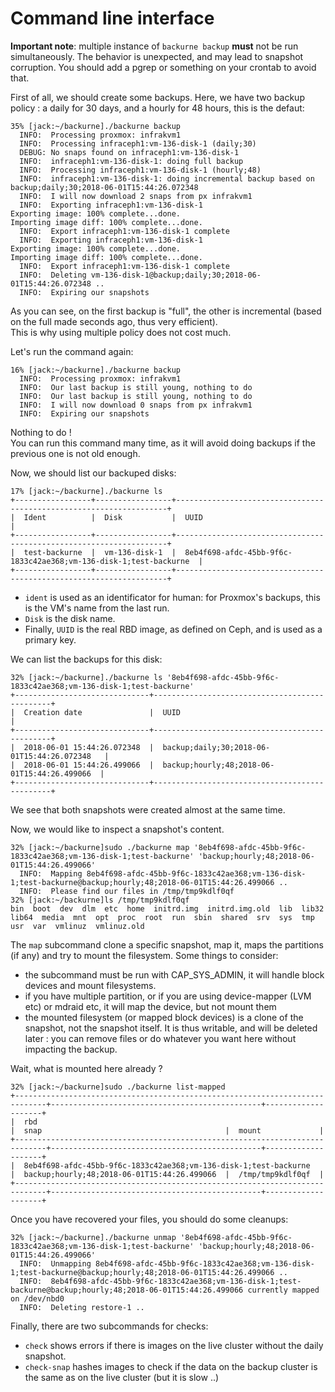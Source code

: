 # Command line interface

**Important note**: multiple instance of `backurne backup` **must** not be run simultaneously. The behavior is unexpected, and may lead to snapshot corruption. You should add a pgrep or something on your crontab to avoid that.


First of all, we should create some backups. Here, we have two backup policy : a daily for 30 days, and a hourly for 48 hours, this is the defaut:
```
35% [jack:~/backurne]./backurne backup
  INFO:  Processing proxmox: infrakvm1
  INFO:  Processing infraceph1:vm-136-disk-1 (daily;30)
  DEBUG: No snaps found on infraceph1:vm-136-disk-1
  INFO:  infraceph1:vm-136-disk-1: doing full backup
  INFO:  Processing infraceph1:vm-136-disk-1 (hourly;48)
  INFO:  infraceph1:vm-136-disk-1: doing incremental backup based on backup;daily;30;2018-06-01T15:44:26.072348
  INFO:  I will now download 2 snaps from px infrakvm1
  INFO:  Exporting infraceph1:vm-136-disk-1
Exporting image: 100% complete...done.
Importing image diff: 100% complete...done.
  INFO:  Export infraceph1:vm-136-disk-1 complete
  INFO:  Exporting infraceph1:vm-136-disk-1
Exporting image: 100% complete...done.
Importing image diff: 100% complete...done.
  INFO:  Export infraceph1:vm-136-disk-1 complete
  INFO:  Deleting vm-136-disk-1@backup;daily;30;2018-06-01T15:44:26.072348 .. 
  INFO:  Expiring our snapshots
```
As you can see, on the first backup is "full", the other is incremental (based on the full made seconds ago, thus very efficient).\
This is why using multiple policy does not cost much.


Let's run the command again:
```
16% [jack:~/backurne]./backurne backup
  INFO:  Processing proxmox: infrakvm1
  INFO:  Our last backup is still young, nothing to do
  INFO:  Our last backup is still young, nothing to do
  INFO:  I will now download 0 snaps from px infrakvm1
  INFO:  Expiring our snapshots
```
Nothing to do !\
You can run this command many time, as it will avoid doing backups if the previous one is not old enough.


Now, we should list our backuped disks:
```
17% [jack:~/backurne]./backurne ls
+-----------------+-----------------+--------------------------------------------------------------------+
|  Ident          |  Disk           |  UUID                                                              |
+-----------------+-----------------+--------------------------------------------------------------------+
|  test-backurne  |  vm-136-disk-1  |  8eb4f698-afdc-45bb-9f6c-1833c42ae368;vm-136-disk-1;test-backurne  |
+-----------------+-----------------+--------------------------------------------------------------------+
```
 - `ident` is used as an identificator for human: for Proxmox's backups, this is the VM's name from the last run.
 - `Disk` is the disk name.
 - Finally, `UUID` is the real RBD image, as defined on Ceph, and is used as a primary key.


We can list the backups for this disk:
```
32% [jack:~/backurne]./backurne ls '8eb4f698-afdc-45bb-9f6c-1833c42ae368;vm-136-disk-1;test-backurne'
+------------------------------+-----------------------------------------------+
|  Creation date               |  UUID                                         |
+------------------------------+-----------------------------------------------+
|  2018-06-01 15:44:26.072348  |  backup;daily;30;2018-06-01T15:44:26.072348   |
|  2018-06-01 15:44:26.499066  |  backup;hourly;48;2018-06-01T15:44:26.499066  |
+------------------------------+-----------------------------------------------+
```
We see that both snapshots were created almost at the same time.


Now, we would like to inspect a snapshot's content.
```
32% [jack:~/backurne]sudo ./backurne map '8eb4f698-afdc-45bb-9f6c-1833c42ae368;vm-136-disk-1;test-backurne' 'backup;hourly;48;2018-06-01T15:44:26.499066'
  INFO:  Mapping 8eb4f698-afdc-45bb-9f6c-1833c42ae368;vm-136-disk-1;test-backurne@backup;hourly;48;2018-06-01T15:44:26.499066 ..
  INFO:  Please find our files in /tmp/tmp9kdlf0qf
32% [jack:~/backurne]ls /tmp/tmp9kdlf0qf
bin  boot  dev  dlm  etc  home  initrd.img  initrd.img.old  lib  lib32  lib64  media  mnt  opt  proc  root  run  sbin  shared  srv  sys  tmp  usr  var  vmlinuz  vmlinuz.old
```

The `map` subcommand clone a specific snapshot, map it, maps the partitions (if any) and try to mount the filesystem.
Some things to consider:
- the subcommand must be run with CAP_SYS_ADMIN, it will handle block devices and mount filesystems.
- if you have multiple partition, or if you are using device-mapper (LVM etc) or mdraid etc, it will map the device, but not mount them
- the mounted filesystem (or mapped block devices) is a clone of the snapshot, not the snapshot itself. It is thus writable, and will be deleted later : you can remove files or do whatever you want here without impacting the backup.

Wait, what is mounted here already ?
```
32% [jack:~/backurne]sudo ./backurne list-mapped
+-----------------------------------------------------------------------------+-----------------------------------------------+--------------------+
|  rbd                                                                        |  snap                                         |  mount             |
+-----------------------------------------------------------------------------+-----------------------------------------------+--------------------+
|  8eb4f698-afdc-45bb-9f6c-1833c42ae368;vm-136-disk-1;test-backurne           |  backup;hourly;48;2018-06-01T15:44:26.499066  |  /tmp/tmp9kdlf0qf  |
+-----------------------------------------------------------------------------+-----------------------------------------------+--------------------+
```

Once you have recovered your files, you should do some cleanups:
```
32% [jack:~/backurne]./backurne unmap '8eb4f698-afdc-45bb-9f6c-1833c42ae368;vm-136-disk-1;test-backurne' 'backup;hourly;48;2018-06-01T15:44:26.499066'
  INFO:  Unmapping 8eb4f698-afdc-45bb-9f6c-1833c42ae368;vm-136-disk-1;test-backurne@backup;hourly;48;2018-06-01T15:44:26.499066 ..
  INFO:  8eb4f698-afdc-45bb-9f6c-1833c42ae368;vm-136-disk-1;test-backurne@backup;hourly;48;2018-06-01T15:44:26.499066 currently mapped on /dev/nbd0
  INFO:  Deleting restore-1 ..
```

Finally, there are two subcommands for checks:
 - `check` shows errors if there is images on the live cluster without the daily snapshot.
 - `check-snap` hashes images to check if the data on the backup cluster is the same as on the live cluster (but it is slow ..)
